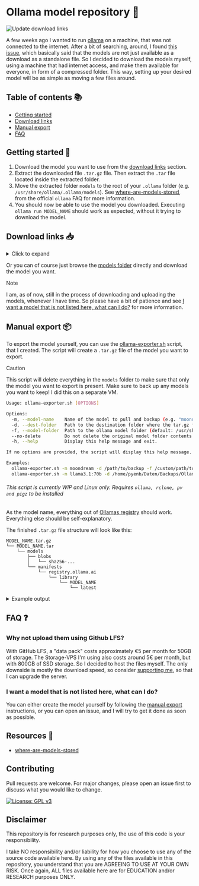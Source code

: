 # Ollama model repository 🦙

![Update download links](https://github.com/Pyenb/Ollama-models/actions/workflows/main.yaml/badge.svg)

A few weeks ago I wanted to run [ollama](https://github.com/ollama/ollama/) on a machine, that was not connected to the internet. After a bit of searching, around, I found [this issue](https://github.com/ollama/ollama/issues/696), which basically said that the models are not just available as a download as a standalone file. So I decided to download the models myself, using a machine that had internet access, and make them available for everyone, in form of a compressed folder. This way, setting up your desired model will be as simple as moving a few files around.

## Table of contents 📚

- [Getting started](#getting-started-)
- [Download links](#download-links-)
- [Manual export](#manual-export-)
- [FAQ](#faq-)

## Getting started 🚀

1. Download the model you want to use from the [download links](#download-links-) section.
2. Extract the downloaded file `.tar.gz` file. Then extract the `.tar` file located inside the extracted folder.
3. Move the extracted folder `models` to the root of your `.ollama` folder (e.g. `/usr/share/ollama/.ollama/models`). See [where-are-models-stored](https://github.com/ollama/ollama/blob/main/docs/faq.md#where-are-models-stored), from the official `ollama` FAQ for more information.
4. You should now be able to use the model you downloaded. Executing `ollama run MODEL_NAME` should work as expected, without it trying to download the model.

## Download links 📥

<details>
<summary>Click to expand</summary>

<!-- MODEL_TABLE_START -->
| Model | Parameters | Last Modified | Size | Download Link |
| --- | --- | --- | --- | --- |
| codellama | 7B | 2024-08-18 16:48 | 3.4G | [Download](https://data.pyenb.network/Github/Ollama/models/codellama:7b.tar.gz) |
| gemma2 | 2B | 2024-08-18 15:45 | 1.5G | [Download](https://data.pyenb.network/Github/Ollama/models/gemma2:2b.tar.gz) |
| gemma2 | 9B | 2024-08-18 18:24 | 4.8G | [Download](https://data.pyenb.network/Github/Ollama/models/gemma2:9b.tar.gz) |
| gemma2 | 27B | 2024-08-19 17:23 | 14G | [Download](https://data.pyenb.network/Github/Ollama/models/gemma2:27b.tar.gz) |
| llama2-uncensored | 7B | 2024-08-18 16:32 | 3.4G | [Download](https://data.pyenb.network/Github/Ollama/models/llama2-uncensored:7b.tar.gz) |
| llama3.1 | 8B | 2024-08-19 17:31 | 4.1G | [Download](https://data.pyenb.network/Github/Ollama/models/llama3.1:8b.tar.gz) |
| llama3.1 | 70B | 2024-08-18 19:51 | 35G | [Download](https://data.pyenb.network/Github/Ollama/models/llama3.1:70b.tar.gz) |
| llama3 | 8B | 2024-08-18 20:13 | 4.1G | [Download](https://data.pyenb.network/Github/Ollama/models/llama3:8b.tar.gz) |
| mistral-nemo | 12B | 2024-08-19 15:27 | 6.3G | [Download](https://data.pyenb.network/Github/Ollama/models/mistral-nemo:12b.tar.gz) |
| mistral | 7B | 2024-08-18 20:08 | 3.6G | [Download](https://data.pyenb.network/Github/Ollama/models/mistral:7b.tar.gz) |
| moondream | 1.8B | 2024-08-18 16:29 | 1.4G | [Download](https://data.pyenb.network/Github/Ollama/models/moondream:1.8b.tar.gz) |
| phi3 | 3.8B | 2024-08-18 16:20 | 1.9G | [Download](https://data.pyenb.network/Github/Ollama/models/phi3:3.8b.tar.gz) |
| qwen | 0.5B | 2024-08-19 14:48 | 356M | [Download](https://data.pyenb.network/Github/Ollama/models/qwen:0.5b.tar.gz) |
| qwen | 32B | 2024-08-19 15:01 | 16G | [Download](https://data.pyenb.network/Github/Ollama/models/qwen:32b.tar.gz) |
<!-- MODEL_TABLE_END -->
</details>

Or you can of course just browse the [models folder](https://data.pyenb.network/Github/Ollama/models/) directly and download the model you want.

> [!NOTE]
> I am, as of now, still in the process of downloading and uploading the models, whenever I have time. So please have a bit of patience and see [I want a model that is not listed here, what can I do?](#i-want-a-model-that-is-not-listed-here-what-can-i-do) for more information.

## Manual export 📦

To export the model yourself, you can use the [ollama-exporter.sh](./ollama-exporter.sh) script, that I created. The script will create a `.tar.gz` file of the model you want to export.

> [!CAUTION]
> This script will delete everything in the `models` folder to make sure that only the model you want to export is present. Make sure to back up any models you want to keep! I did this on a separate VM.

```bash
Usage: ollama-exporter.sh [OPTIONS]

Options:
  -m, --model-name    Name of the model to pull and backup (e.g. "moondream", "gemma2:2b", "llama3.1:70b").
  -d, --dest-folder   Path to the destination folder where the tar.gz file will be moved.
  -f, --model-folder  Path to the ollama model folder (default: /usr/share/ollama/.ollama/models).
  --no-delete         Do not delete the original model folder contents after moving.
  -h, --help          Display this help message and exit.

If no options are provided, the script will display this help message.

Examples:
  ollama-exporter.sh -m moondream -d /path/to/backup -f /custom/path/to/models
  ollama-exporter.sh -m llama3.1:70b -d /home/pyenb/Daten/Backups/Ollama/models
```

###### This script is currently WIP and Linux only. Requires `ollama, rclone, pv and pigz` to be installed

As the model name, everything out of [Ollamas registry](https://registry.ollama.com/library) should work. Everything else should be self-explanatory.

The finished `.tar.gz` file structure will look like this:

```plaintext
MODEL_NAME.tar.gz
└── MODEL_NAME.tar
    └── models
        ├── blobs
        │   └── sha256-...
        └── manifests
            └── registry.ollama.ai
                └── library
                    └── MODEL_NAME
                        └── latest
```

<details>
<summary>Example output</summary>

```bash
pyenb@ollama:~$ sudo ./ollama-exporter.sh -m llama3.1:70b -d /home/pyenb/Daten/Backups/Ollama/models
Pulling the Ollama model: llama3.1:70b...
pulling manifest 
pulling a677b4a4b70c... 100% 39 GB                         
pulling 11ce4ee3e170... 100% 1.7 KB                         
pulling 0ba8f0e314b4... 100% 12 KB                         
pulling 56bb8bd477a5... 100% 96 B                         
pulling 654440dac7f3... 100% 486 B                         
verifying sha256 digest 
writing manifest 
removing any unused layers 
success 
Compressing the model folder...
37.2GiB 0:02:41 [ 235MiB/s] [==========================================================================] 100%            
Moving the tar.gz file to the destination folder using rclone...
2024/08/18 19:51:15 NOTICE: Config file "/root/.config/rclone/rclone.conf" not found - using defaults
Transferred:       35.464 GiB / 35.464 GiB, 100%, 1.243 MiB/s, ETA 0s
Checks:                 2 / 2, 100%
Deleted:                1 (files), 0 (dirs)
Renamed:                1
Transferred:            1 / 1, 100%
Elapsed time:      7m36.3s
Press Enter to continue with deletion or Ctrl+C to cancel...
Deleting the original model folder contents...
Model moved and cleaned up successfully.
```

</details>

## FAQ ❓

### Why not upload them using Github LFS?

With GitHub LFS, a "data pack" costs approximately €5 per month for 50GB of storage. The Storage-VPS I'm using also costs around 5€ per month, but with 800GB of SSD storage. So I decided to host the files myself. The only downside is mostly the download speed, so consider [supporting me](https://github.com/sponsors/Pyenb), so that I can upgrade the server.

### I want a model that is not listed here, what can I do?

You can either create the model yourself by following the [manual export](#manual-export) instructions, or you can open an issue, and I will try to get it done as soon as possible.

## Resources 🔗

- [where-are-models-stored](https://github.com/ollama/ollama/blob/main/docs/faq.md#where-are-models-stored)

## Contributing

Pull requests are welcome. For major changes, please open an issue first to discuss what you would like to change.

[![License: GPL v3](https://img.shields.io/badge/License-GPLv3-blue.svg)](https://www.gnu.org/licenses/gpl-3.0)

## Disclaimer

This repository is for research purposes only, the use of this code is your responsibility.

I take NO responsibility and/or liability for how you choose to use any of the source code available here. By using any of the files available in this repository, you understand that you are AGREEING TO USE AT YOUR OWN RISK. Once again, ALL files available here are for EDUCATION and/or RESEARCH purposes ONLY.
